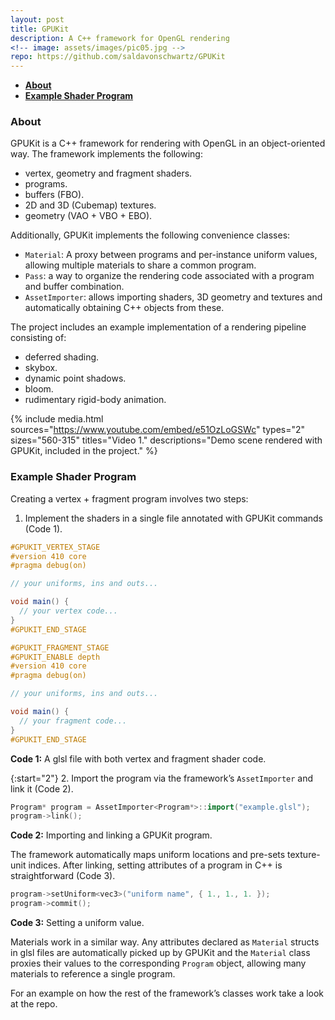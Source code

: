 ```yaml
---
layout: post
title: GPUKit
description: A C++ framework for OpenGL rendering
<!-- image: assets/images/pic05.jpg -->
repo: https://github.com/saldavonschwartz/GPUKit
---
```

<!-- Links: -->

- **[About](#1)**
- **[Example Shader Program](#2)**

### <a class="toc_item" name="1"></a>About

GPUKit is a C++ framework for rendering with OpenGL in an object-oriented way. The framework implements the following:

- vertex, geometry and fragment shaders.
- programs.
- buffers (FBO).
- 2D and 3D (Cubemap) textures.
- geometry (VAO + VBO + EBO).

Additionally, GPUKit implements the following convenience classes:

- `Material`: A proxy between programs and per-instance uniform values, allowing multiple materials to share a common program.
- `Pass`: a way to organize the rendering code associated with a program and buffer combination.
- `AssetImporter`: allows importing shaders, 3D geometry and textures and automatically obtaining C++ objects from these.

The project includes an example implementation of a rendering pipeline consisting of:
- deferred shading.
- skybox.
- dynamic point shadows.
- bloom.
- rudimentary rigid-body animation.

{% include media.html
  sources="https://www.youtube.com/embed/e51OzLoGSWc"
  types="2"
  sizes="560-315"
  titles="Video 1."
  descriptions="Demo scene rendered with GPUKit, included in the project."
%}

### <a class="toc_item" name="2"></a>Example Shader Program

Creating a vertex + fragment program involves two steps:

1. Implement the shaders in a single file annotated with GPUKit commands (Code 1).

```glsl
#GPUKIT_VERTEX_STAGE
#version 410 core
#pragma debug(on)

// your uniforms, ins and outs...

void main() {
  // your vertex code...
}
#GPUKIT_END_STAGE

#GPUKIT_FRAGMENT_STAGE
#GPUKIT_ENABLE depth
#version 410 core
#pragma debug(on)

// your uniforms, ins and outs...

void main() {
  // your fragment code...
}
#GPUKIT_END_STAGE
```
<figcaption><strong>Code 1:</strong> A glsl file with both vertex and fragment shader code.</figcaption>

{:start="2"}
2. Import the program via the framework’s `AssetImporter` and link it (Code 2).

```cpp
Program* program = AssetImporter<Program*>::import("example.glsl");
program->link();
```
<figcaption><strong>Code 2:</strong> Importing and linking a GPUKit program.</figcaption>

The framework automatically maps uniform locations and pre-sets texture-unit indices. After linking,
setting attributes of a program in C++ is straightforward (Code 3).

```cpp
program->setUniform<vec3>("uniform name", { 1., 1., 1. });
program->commit();
```
<figcaption><strong>Code 3:</strong> Setting a uniform value.</figcaption>

Materials work in a similar way. Any attributes declared as `Material` structs in glsl files are automatically picked up by GPUKit and the `Material` class proxies their values to the corresponding `Program` object, allowing many materials to reference a single program.

For an example on how the rest of the framework’s classes work take a look at the repo.
